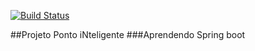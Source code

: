 [![Build Status](https://travis-ci.org/IgorBarreto/ponto-inteligente-java.svg?branch=master)](https://travis-ci.org/IgorBarreto/ponto-inteligente-java)

##Projeto Ponto iNteligente
###Aprendendo Spring boot